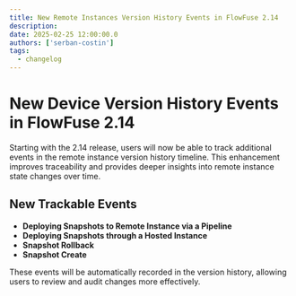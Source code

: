 ```yaml
---
title: New Remote Instances Version History Events in FlowFuse 2.14
description:
date: 2025-02-25 12:00:00.0
authors: ['serban-costin']
tags:
  - changelog
---
```


# New Device Version History Events in FlowFuse 2.14

Starting with the 2.14 release, users will now be able to track additional events in the remote instance version history timeline. This enhancement improves traceability and provides deeper insights into remote instance state changes over time.

## New Trackable Events
- **Deploying Snapshots to Remote Instance via a Pipeline**
- **Deploying Snapshots through a Hosted Instance**
- **Snapshot Rollback**
- **Snapshot Create**

These events will be automatically recorded in the version history, allowing users to review and audit changes more effectively.
